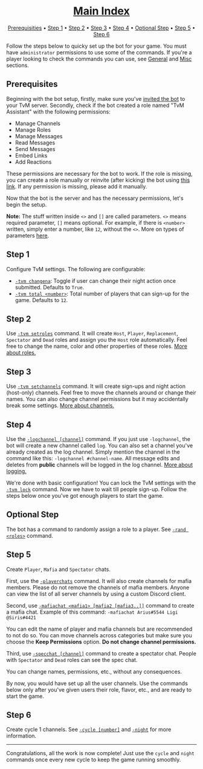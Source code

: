 <h1 align="center"><a href=".">Main Index</a></h1>

<p align="center">
  <a href="#prerequisities">Prerequisities</a>
  •
  <a href="#step-1">Step 1</a>
  •
  <a href="#step-2">Step 2</a>
  •
  <a href="#step-3">Step 3</a>
  •
  <a href="#step-4">Step 4</a>
  •
  <a href="#optional-step">Optional Step</a>
  •
  <a href="#step-5">Step 5</a>
  •
  <a href="#step-6">Step 6</a>
</p>

Follow the steps below to quicky set up the bot for your game. You must have `administrator` permissions to use some of the commands. If you're a player looking to check the commands you can use, see [General](commands-reference#general) and [Misc](commands-reference#misc) sections.

## Prerequisites

Beginning with the bot setup, firstly, make sure you've [invited the bot](https://discordapp.com/api/oauth2/authorize?client_id=680383600725590020&permissions=268494928&scope=bot) to your TvM server. Secondly, check if the bot created a role named "TvM Assistant" with the following permissions:

- Manage Channels
- Manage Roles
- Manage Messages
- Read Messages
- Send Messages
- Embed Links
- Add Reactions

These permissions are necessary for the bot to work. If the role is missing, you can create a role manually or reinvite (after kicking) the bot using [this link](https://discordapp.com/api/oauth2/authorize?client_id=680383600725590020&permissions=268494928&scope=bot). If any permission is missing, please add it manually.

Now that the bot is the server and has the necessary permissions, let's begin the setup.

**Note:** The stuff written inside `<>` and `[]` are called parameters. `<>` means required parameter, `[]` means optional. For example, if there is `<number>` written, simply enter a number, like `12`, without the `<>`. More on types of parameters [here](parameters).

## Step 1

Configure TvM settings. The following are configurable:

- [`-tvm changena`](commands-reference#-tvm-changena): Toggle if user can change their night action once submitted. Defaults to `True`.
- [`-tvm total <number>`](commands-reference#-tvm-total-number): Total number of players that can sign-up for the game. Defaults to `12`.

## Step 2

Use [`-tvm setroles`](commands-reference#-tvm-setroles) command. It will create `Host`, `Player`, `Replacement`, `Spectator` and `Dead` roles and assign you the `Host` role automatically. Feel free to change the name, color and other properties of these roles. [More about roles.](commands-reference#roles)

## Step 3

Use [`-tvm setchannels`](commands-reference#-tvm-setchannels) command. It will create sign-ups and night action (host-only) channels. Feel free to move the channels around or change their names. You can also change channel permissions but it may accidentally break some settings. [More about channels.](commands-reference#channels)

## Step 4

Use the [`-logchannel [channel]`](commands-reference#-logchannel-channel) command. If you just use `-logchannel`, the bot will create a new channel called `log`. You can also set a channel you've already created as the log channel. Simply mention the channel in the command like this: `-logchannel #channel-name`. All message edits and deletes from **public** channels will be logged in the log channel. [More about logging.](commands-reference#logging)

We're done with basic configuration! You can lock the TvM settings with the [`-tvm lock`](commands-reference#-tvm-lock) command. Now we have to wait till people sign-up. Follow the steps below once you've got enough players to start the game.

## Optional Step

The bot has a command to randomly assign a role to a player. See [`-rand <roles>`](commands-reference#-rand-roles) command.

## Step 5

Create `Player`, `Mafia` and `Spectator` chats.

First, use the [`-playerchats`](commands-reference#-playerchats-category_name) command. It will also create channels for mafia members. Please do not remove the channels of mafia members. Anyone can view the list of all server channels by using a custom Discord client.

Second, use [`-mafiachat <mafia1> [mafia2 [mafia3..]]`](commands-reference#-mafiachat-mafia1-mafia2-mafia3) command to create a mafia chat. Example of this command: `-mafiachat Arius#5544 Ligi @Siris#4421`

You can edit the name of player and mafia channels but are recommended to not do so. You can move channels across categories but make sure you choose the **Keep Permissions** option. **Do not change channel permissions.**

Third, use [`-specchat [channel]`](commands-reference#-specchat-channel) command to create a spectator chat. People with `Spectator` and `Dead` roles can see the spec chat.

You can change names, permissions, etc., without any consequences.

By now, you would have set up all the user channels. Use the commands below only after you've given users their role, flavor, etc., and are ready to start the game.

## Step 6

Create cycle 1 channels. See [`-cycle [number]`](commands-reference#-cycle-number) and [`-night`](commands-reference#-night) for more information.

---

Congratulations, all the work is now complete! Just use the `cycle` and `night` commands once every new cycle to keep the game running smoothly.
